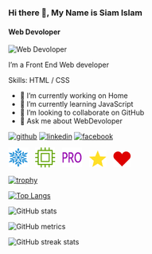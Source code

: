 


### Hi there 👋, My Name is Siam Islam
#### Web Devoloper
![Web Devoloper](https://scontent.fdac24-1.fna.fbcdn.net/v/t39.30808-6/417436488_700973445499259_6549973816803455119_n.jpg?stp=dst-jpg_s960x960&_nc_cat=100&ccb=1-7&_nc_sid=5f2048&_nc_eui2=AeG20QsOT4Xwltw8zV7okLwxJJQMrb2GoP0klAytvYag_dzY2dWglKXpGibtLQuoIeobM7bvw-7p6eIYAPPcC6KO&_nc_ohc=iTB3yEOhXggAb58_lW5&_nc_ht=scontent.fdac24-1.fna&oh=00_AfBYVaZRnb6dlUNn_mtUAXMRVgLRginQIl3V5Rfv3Yc76Q&oe=6622B830)

I’m a Front End Web developer

Skills: HTML / CSS

- 🔭 I’m currently working on Home 
- 🌱 I’m currently learning JavaScript 
- 👯 I’m looking to collaborate on GitHub 
- 💬 Ask me about WebDevoloper 


[<img src='https://cdn.jsdelivr.net/npm/simple-icons@3.0.1/icons/github.svg' alt='github' height='40'>](https://github.com/md-siam-islam)  [<img src='https://cdn.jsdelivr.net/npm/simple-icons@3.0.1/icons/linkedin.svg' alt='linkedin' height='40'>](https://www.linkedin.com/in/md-siam-islam/)  [<img src='https://cdn.jsdelivr.net/npm/simple-icons@3.0.1/icons/facebook.svg' alt='facebook' height='40'>](https://www.facebook.com/mdsiam.ali)  

<a href='https://archiveprogram.github.com/'><img src='https://raw.githubusercontent.com/acervenky/animated-github-badges/master/assets/acbadge.gif' width='40' height='40'></a> <a href='https://docs.github.com/en/developers'><img src='https://raw.githubusercontent.com/acervenky/animated-github-badges/master/assets/devbadge.gif' width='40' height='40'></a> <a href='https://github.com/pricing'><img src='https://raw.githubusercontent.com/acervenky/animated-github-badges/master/assets/pro.gif' width='40' height='40'></a> <a href='https://stars.github.com/'><img src='https://raw.githubusercontent.com/acervenky/animated-github-badges/master/assets/starbadge.gif' width='35' height='35'></a> <a href='https://docs.github.com/en/github/supporting-the-open-source-community-with-github-sponsors'><img src='https://raw.githubusercontent.com/acervenky/animated-github-badges/master/assets/sponsorbadge.gif' width='35' height='35'></a> 

[![trophy](https://github-profile-trophy.vercel.app/?username=md-siam-islam)](https://github.com/ryo-ma/github-profile-trophy)

[![Top Langs](https://github-readme-stats.vercel.app/api/top-langs/?username=md-siam-islam)](https://github.com/anuraghazra/github-readme-stats)

![GitHub stats](https://github-readme-stats.vercel.app/api?username=md-siam-islam&show_icons=true)  

![GitHub metrics](https://metrics.lecoq.io/md-siam-islam)  

![GitHub streak stats](https://streak-stats.demolab.com/?user=md-siam-islam)  


